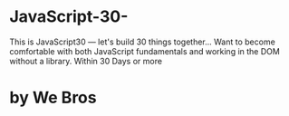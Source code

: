 # JavaScript-30-
This is JavaScript30 — let's build 30 things together... Want to become comfortable with both JavaScript fundamentals and working in the DOM without a library.
Within 30 Days or more    
# by We Bros
